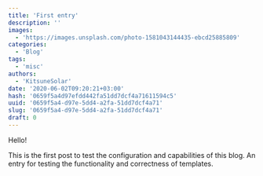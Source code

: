 ```yaml
---
title: 'First entry'
description: ''
images:
  - 'https://images.unsplash.com/photo-1581043144435-ebcd25885809'
categories:
  - 'Blog'
tags:
  - 'misc'
authors:
  - 'KitsuneSolar'
date: '2020-06-02T09:20:21+03:00'
hash: '0659f5a4d97efdd442fa51dd7dcf4a71611594c5'
uuid: '0659f5a4-d97e-5dd4-a2fa-51dd7dcf4a71'
slug: '0659f5a4-d97e-5dd4-a2fa-51dd7dcf4a71'
draft: 0
---
```


Hello!

<!--more-->

This is the first post to test the configuration and capabilities of this blog. An entry for testing the functionality and correctness of templates.